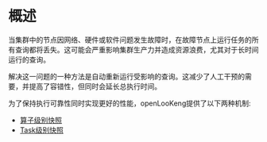 
# 概述

当集群中的节点因网络、硬件或软件问题发生故障时，在故障节点上运行任务的所有查询都将丢失。这可能会严重影响集群生产力并造成资源浪费，尤其对于长时间运行的查询。

解决这一问题的一种方法是自动重新运行受影响的查询。这减少了人工干预的需要，并提高了容错性，但同时会延长总执行时间。

为了保持执行可靠性同时实现更好的性能，openLooKeng提供了以下两种机制:

- [算子级别快照](./operator-snapshot.md)
- [Task级别快照](./task-snapshot.md)


